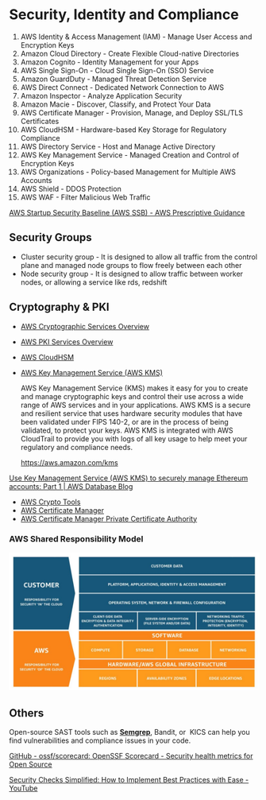 # Security, Identity and Compliance

1. AWS Identity & Access Management (IAM) - Manage User Access and Encryption Keys
2. Amazon Cloud Directory - Create Flexible Cloud-native Directories
3. Amazon Cognito - Identity Management for your Apps
4. AWS Single Sign-On - Cloud Single Sign-On (SSO) Service
5. Amazon GuardDuty - Managed Threat Detection Service
6. AWS Direct Connect - Dedicated Network Connection to AWS
7. Amazon Inspector - Analyze Application Security
8. Amazon Macie - Discover, Classify, and Protect Your Data
9. AWS Certificate Manager - Provision, Manage, and Deploy SSL/TLS Certificates
10. AWS CloudHSM - Hardware-based Key Storage for Regulatory Compliance
11. AWS Directory Service - Host and Manage Active Directory
12. AWS Key Management Service - Managed Creation and Control of Encryption Keys
13. AWS Organizations - Policy-based Management for Multiple AWS Accounts
14. AWS Shield - DDOS Protection
15. AWS WAF - Filter Malicious Web Traffic

[AWS Startup Security Baseline (AWS SSB) - AWS Prescriptive Guidance](https://docs.aws.amazon.com/prescriptive-guidance/latest/aws-startup-security-baseline/welcome.html)

## Security Groups

- Cluster security group - It is designed to allow all traffic from the control plane and managed node groups to flow freely between each other
- Node security group - It is designed to allow traffic between worker nodes, or allowing a service like rds, redshift

## Cryptography & PKI

- [AWS Cryptographic Services Overview](https://docs.aws.amazon.com/crypto/?id=docs_gateway)
- [AWS PKI Services Overview](https://docs.aws.amazon.com/crypto/?id=docs_gateway)
- [AWS CloudHSM](https://docs.aws.amazon.com/cloudhsm/?id=docs_gateway)
- [AWS Key Management Service (AWS KMS)](https://docs.aws.amazon.com/kms/?id=docs_gateway)

    AWS Key Management Service (KMS) makes it easy for you to create and manage cryptographic keys and control their use across a wide range of AWS services and in your applications. AWS KMS is a secure and resilient service that uses hardware security modules that have been validated under FIPS 140-2, or are in the process of being validated, to protect your keys. AWS KMS is integrated with AWS CloudTrail to provide you with logs of all key usage to help meet your regulatory and compliance needs.

    https://aws.amazon.com/kms

 [Use Key Management Service (AWS KMS) to securely manage Ethereum accounts: Part 1 | AWS Database Blog](https://aws.amazon.com/blogs/database/part1-use-aws-kms-to-securely-manage-ethereum-accounts/)

- [AWS Crypto Tools](https://docs.aws.amazon.com/aws-crypto-tools/?id=docs_gateway)
- [AWS Certificate Manager](https://docs.aws.amazon.com/acm/?id=docs_gateway)
- [AWS Certificate Manager Private Certificate Authority](https://docs.aws.amazon.com/acm/?id=docs_gateway)

### AWS Shared Responsibility Model

![aws-shared-responsibility-model](../../../media/Screenshot%202023-12-08%20at%206.30.28PM.jpg)

## Others

Open-source SAST tools such as [**Semgrep**](https://www.jit.io/blog/semgrep-to-uncover-log4j-vulnerabilities), Bandit, or  KICS can help you find vulnerabilities and compliance issues in your code.

[GitHub - ossf/scorecard: OpenSSF Scorecard - Security health metrics for Open Source](https://github.com/ossf/scorecard)

[Security Checks Simplified: How to Implement Best Practices with Ease - YouTube](https://youtu.be/ldAeZtTKqgE?si=nuG2CHeYqmmO1uDz)
